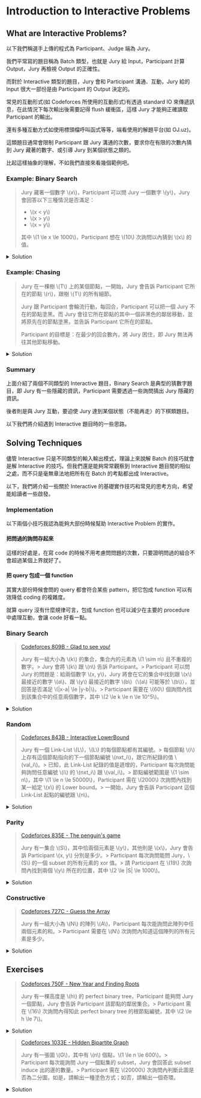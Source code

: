 # Introduction to Interactive Problems

## What are Interactive Problems?

以下我們稱選手上傳的程式為 Participant、Judge 端為 Jury。

我們平常寫的題目稱為 Batch 類型，也就是 Jury 給 Input，Participant 計算 Output，Jury 再檢視 Output 的正確性。

而對於 Interactive 類型的題目，Jury 會和 Participant 溝通、互動，Jury 給的 Input 很大一部份是由 Participant 的 Output 決定的。

常見的互動形式(如 Codeforces 所使用的互動形式)有透過 standard IO 來傳遞訊息，在此情況下每次輸出後需要記得 flush 緩衝區，這樣 Jury 才能夠正確讀取 Participant 的輸出。

還有多種互動方式如使用標頭檔呼叫函式等等，端看使用的解題平台(如 OJ.uz)。

這類題目通常會限制 Participant 跟 Jury 溝通的次數，要求你在有限的次數內猜到 Jury 藏著的數字、或引導 Jury 到某個狀態之類的。

比起這樣抽象的理解，不如我們直接來看幾個範例吧。

### Example: Binary Search

> Jury 藏著一個數字 \\(x\\)，Participant 可以問 Jury 一個數字 \\(y\\)，Jury 會回答以下三種情況是否滿足：
>
> - \\(x < y\\)
> - \\(x > y\\)
> - \\(x = y\\)
>
> 其中 \\(1 \le x \le 1000\\)，Participant 想在 \\(10\\) 次詢問以內猜到 \\(x\\) 的值。

<details><summary>Solution</summary>

同一般二分搜的分析，我們希望每次詢問將 \\(x\\) 的範圍縮的愈小愈好。

假設當前 \\(x\\) 可能在區間 \\([l, r]\\)，若我們詢問到的 \\(y \neq x\\)，那 \\(x\\) 可能在的區間會是 \\([l, y-1]\\) 或 \\( [y+1, r] \\)。

若我們考慮最差的情況，也就是 \\(x\\) 永遠落在有最多可能的區間，那不難知道 \\(y = \lfloor \dfrac{l+r}{2} \rfloor\\) 會是最佳的選擇，而我們每次詢問都能把 \\(x\\) 可能在的區間長度減少一半，於是我們最多會問 \\(\lceil lg1000\rceil = 10\\) 次。
</details>

### Example: Chasing

> Jury 在一棵樹 \\(T\\) 上的某個節點，一開始，Jury 會告訴 Participant 它所在的節點 \\(r\\)，跟樹 \\(T\\) 的所有細節。
>
> Jury 跟 Participant 會輪流行動，每回合，Participant 可以把一個 Jury 不在的節點塗黑。而 Jury 會往它所在節點的其中一個非黑色的鄰居移動，並將原先在的節點塗黑，並告訴 Participant 它所在的節點。
>
> Participant 的目標是：在最少的回合數內，將 Jury 困住，即 Jury 無法再往其他節點移動。

<details><summary>Solution</summary>

我們將 \\(T\\) 考慮為一棵以 \\(r\\) 為根的樹，則我們可以用 \\(f(i)\\) 代表 Jury 在 \\(i\\) 這個節點且 \\(i\\) 的父節點已經被塗黑時，Jury 最多能走幾步。

不難發現，\\(f(i)\\) 會是 \\(\{f(c) | c \in child_i\}\\) 這個集合中次大的 -- 令其為 \\(f(u)\\) -- 再加上 \\(1\\)。

因假設 \\(f(v)\\) 是該集合中最大的，對於 Participant 來說，若它塗黑的節點不在 \\(v\\) 的子樹中，那 Jury 自然會往接下來能有有最大步數的 \\(v\\) 走。而若塗黑的節點在 \\(v\\) 的子樹中卻不是 \\(v\\)，那 Jury 最差也能往 \\(u\\) 走。

所以 Participant 最佳的策略一定是將 \\(v\\) 塗黑，而我們能夠用計算出的 \\(f(i)\\) 與 Jury 互動，決定每回合該塗黑哪個節點。
</details>

### Summary

上面介紹了兩個不同類型的 Interactive 題目，Binary Search 是典型的猜數字題目，即 Jury 有一些隱藏的資訊，Participant 需要透過一些詢問猜出 Jury 隱藏的資訊。

後者則是與 Jury 互動，要迫使 Jury 達到某個狀態（不能再走）的下棋類題目。

以下我們將介紹遇到 Interactive 題目時的一些思路。

## Solving Techniques

儘管 Interactive 只是不同類型的輸入輸出模式，理論上來說解 Batch 的技巧就會是解 Interactive 的技巧。但我們還是能夠常常觀察到 Interactive 題目間的相似之處，而不只是毫無章法地把所有在 Batch 的考點都出成 Interactive。

以下，我們將介紹一些關於 Interactive 的基礎實作技巧和常見的思考方向，希望能給讀者一些啟發。

### Implementation

以下兩個小技巧我認為能夠大部份時候幫助 Interactive Problem 的實作。

#### 把問過的詢問存起來

這樣的好處是，在寫 code 的時候不用考慮問問題的次數，只要證明問過的組合不會超過某個上界就好了。

#### 把 query 包成一個 function

其實大部份時候會問的 query 都會符合某些 pattern，把它包成 function 可以有效降低 coding 的複雜度。

就算 query 沒有什麼規律可言，包成 function 也可以減少在主要的 procedure 中處理互動，會讓 code 好看一點。

### Binary Search

> [Codeforces 809B - Glad to see you!](https://codeforces.com/problemset/problem/809/B)
>
> Jury 有一組大小為 \\(k\\) 的集合，集合內的元素為 \\(1 \sim n\\) 且不重複的數字。> Jury 會將 \\(k\\) 跟 \\(n\\) 告訴 Participant。> Participant 可以問 Jury 的問題是：給兩個數字 \\(x, y\\)，Jury 將會在它的集合中找到跟 \\(x\\) 最接近的數字 \\(a\\)、跟 \\(y\\) 最接近的數字 \\(b\\)（\\(a\\) 可能等於 \\(b\\)），並回答是否滿足 \\(|x-a| \le |y-b|\\)。> Participant 需要在 \\(60\\) 個詢問內找到該集合中的任意兩個數字，其中 \\(2 \le k \le n \le 10^5\\)。

<details><summary>Solution</summary>

先考慮如何找到一個在集合中的元素，已知在區間 \\([l, r]\\) 中有至少一個元素，則我們可以詢問 \\(x = mid, y = mid+1\\)，其中 \\(mid = \lfloor \dfrac{l+r+1}{2} \rfloor \\)。如此一來，我們能知道 \\([l, mid]\\) 或 \\([mid+1, r]\\) 含有至少一個元素，如此一來遞迴下去，我們就能知道至少一個元素，令此元素為 \\(h\\)。

\\(h\\) 將區間 \\([1, n]\\) 分隔成了區間 \\([1, h-1]\\) 跟 \\([h+1, n]\\)，我們可以用一樣的方式遞迴找出各區間中的元素，但有可能此區間不包含任何元素，所以我們還需要用額外的一個詢問來確認找到的元素是否真的存在。

```cpp=
#include<bits/stdc++.h>
using namespace std;
typedef long long ll;

const ll N = 2e5 + 5;
const ll MOD = 1e9 + 7;
const ld pi = acos(-1);
const ll INF = (1LL<<60);

ll test(ll pos, ll flag = 0) {
    string ret;
    if (flag == 0) 
        cout << "1 " << pos-1 << " " << pos << "\n";
    else
        cout << "1 " << pos << " " << pos-1 << "\n";
    cin >> ret;
    return (flag ^ (ret == "NIE") ? 1 : 0);
}

ll isValid(ll pos, ll c) {
    string ret;
    cout << "1 " << pos << " " << c << "\n";
    cin >> ret;
    return (ret == "TAK");
}

ll get(ll l, ll r, ll flag = 0) { // [l, r)
    while (l < r-1) {
        ll mid = (l + r) >> 1;
        //cout << "Getting " << l << " " << r << " " << mid << "\n";
        if (!test(mid, flag))
            r = mid;
        else 
            l = mid;
    }
    return l;
}

void solve() {
    ll n, k;
    cin >> n >> k;
    ll a = get(1, n+1);
    ll b = get(1, a, 0), c = get(a+1, n+1, 1);
    if (b != a && isValid(b, a)) 
        cout << "2 " << a << " " << b << "\n";
    else
        cout << "2 " << a << " " << c << "\n";
}

int main () {
    solve();
    return 0;
}
```

以上的 code 中，唯一跟互動有關聯的 function 只有 test 跟 isValid 而已。

我令 test 回傳距離 pos 最近的數字是在左邊還是右邊，並用 flag 來控制如果左右兩邊一樣近的話要選誰。

而 isValid 是用在已經找到某個數字的情況下，確認任意數字是否存在集合內的 function。

get 這個函式則負責尋找在區間 \\([l, r)\\) 中任意一個存在集合中的數字。

</details>

### Random

> [Codeforces 843B - Interactive LowerBound](https://codeforces.com/problemset/problem/843/B)
>
> Jury 有一個 Link-List \\(L\\)，\\(L\\) 的每個節點都有其編號。> 每個節點 \\(i\\) 上存有這個節點指向的下一個節點編號 \\(nxt_i\\)，跟它所紀錄的值 \\(val_i\\)。> 已知，此 Link-List 紀錄的值是遞增的，Participant 每次詢問能夠詢問任意編號 \\(i\\) 的 \\(nxt_i\\) 跟 \\(val_i\\)。> 節點編號範圍是 \\(1 \sim n\\)，其中 \\(1 \le n \le 50000\\)，Participant 需在 \\(2000\\) 次詢問內找到某一給定 \\(x\\) 的 Lower bound。> 一開始，Jury 會告訴 Participant 這個 Link-List 起點的編號跟 \\(n\\)。

<details><summary>Solution</summary>

我們可以先詢問開始節點和其他 999 個隨機節點，在其中選擇最大的小於或等於 \\(x\\) 的 \\(val_i\\)，並以此節點 \\(i\\) 作為起點順序遍歷 Link-List，直到第一個 \\(val\\) 大於或等於 \\(x\\) 的。那麼該節點就會是答案。

此方法找不到正確的 Lower bound 的機率可以估計為：在正確答案之前的 \\(1000\\) 個節點，沒有任何一個被選中為隨機選擇的 \\(999\\)個節點，約為 \\((1-\dfrac{999}{n})^{1000} \approx 1.7 \times 10^{-9} \\)。

```cpp=
#include<bits/stdc++.h>
using namespace std;
typedef long long ll;
typedef pair<ll, ll> pll;
#define pb push_back 
#define mp make_pair
#define fi first
#define se second
#define SZ(_a) (ll)(_a).size()

const ll N = 5e4 + 5;
const ll MOD = 1e9 + 7;
const ll K = 1500;

ll n, start, x, ans = -1;
vector<ll> lis;
ll val[N], nxt[N];

void solve() {
    srand(clock());
    cin >> n >> start >> x;
    for (ll i = 1;i <= n; ++i) {
        if (i == start) continue;
        lis.pb(i);
    }
    random_shuffle(all(lis));
    lis.pb(start);
    reverse(all(lis));
    memset(val, -1, sizeof(val));
    for (ll i = 0;i < min(SZ(lis), K); ++i) {
        ll y = lis[i];
        cout << "? " << lis[i] << "\n";
        cin >> val[y] >> nxt[y];
        if (val[y] <= x && (ans == -1 || x-val[ans] >= x-val[y])) {
            ans = y;
        }
    }
    if (val[start] >= x) {
        cout << "! " << val[start] << "\n";
        return ;
    }
    while (ans != -1 && val[ans] < x) {
        if (nxt[ans] == -1) {
            ans = -1;
            break;
        }
        ans = nxt[ans];
        if (val[ans] == -1) {
            cout << "? " << ans << "\n";
            cin >> val[ans] >> nxt[ans];
        }
    }
    if (ans != -1) ans = val[ans];
    cout << "! " << ans << "\n";
}

int main () {
    solve();
    return 0;
}
```

這題由於詢問很單純，於是我就不把詢問包成 function 了。

code 中的 K 代表我們隨機遍歷的節點數。

</details>

### Parity

> [Codeforces 835E - The penguin's game](https://codeforces.com/problemset/problem/835/E)
>
> Jury 有一集合 \\(S\\)，其中恰兩個元素是 \\(y\\)，其他則是 \\(x\\)，Jury 會告訴 Participant \\(x, y\\) 分別是多少。> Participant 每次詢問能問 Jury，\\(S\\) 的一個 subset 的所有元素的 xor 值。> 請 Participant 在 \\(19\\) 次詢問內找到兩個 \\(y\\) 所在的位置，其中 \\(2 \le |S| \le 1000\\)。

<details><summary>Solution</summary>

- \\(x, y\\) 分別是多少其實不重要，我們令 \\(x = 0, y = 1\\)。

考慮我們隨便問一個 subset，能從他的答案裡知道什麼：

- \\(0\\)：要麼兩個 \\(y\\) 都在此 subset，要麼兩個 \\(y\\) 都在此 subset 的 complement。
- \\(1\\)：恰一個 \\(y\\) 在此 subset，恰一個 \\(y\\) 在此 subset 的 complement。

已知若某個 subset 裡只有一個 \\(y\\)，則我們可以用二分搜的方式知道此 \\(y\\) 的位置。

所以我們好像該試著用詢問把兩個 \\(y\\) 先分開，也就是嘗試得到一個 \\(1\\) 的答覆。

又已知兩個 \\(y\\) 的位置至少有一個 bit 不同，則我們可以枚舉每個 bit，詢問此 bit 是 0 的 subset。

則我們能夠在 \\(10\\) 次內將此兩個 \\(y\\) 分開來，接著能再用 \\(2 \times 9\\) 的詢問次數在此兩個 subset 內二分搜出 \\(y\\) 的位置。

但這樣太多詢問了，回想我們枚舉 bit 時，回覆是 \\(0\\) 的詢問其實告訴了我們這兩個 \\(y\\) 的某個 bit 是相同的，所以我們知道這兩個 \\(y\\) 的位置 xor 的結果。我們就只要搜一個 subset，再 xor 得到另一個 \\(y\\) 的位置就好了。

```cpp=
#include<bits/stdc++.h>
using namespace std;
typedef long long ll;
typedef pair<ll, ll> pll;
typedef long double ld;
#define pb push_back 
#define mp make_pair
#define fi first
#define se second
#define lwb lower_bound
#define SZ(_a) (ll)(_a).size()
#define SQ(_a) ((_a)*(_a))
#define all(_a) (_a).begin(), (_a).end()

const ll N = 2e5 + 5;
const ll MOD = 1e9 + 7;
const ll INF = (1LL<<60);

ll n, x, y;

ll ask(vector<ll>& rset) {
    if (SZ(rset) == 0) return 0;
    cout << "? " << SZ(rset) << " ";
    for (ll i = 0;i < SZ(rset); ++i) cout << rset[i]+1 << " \n"[i==SZ(rset)-1];
    ll ret = 0;
    cin >> ret;
    return (ret == (x^y) || ret == y);
}

void solve() {
    ll m = 0, l = 0, ans = 0, diff = 0;
    cin >> n >> x >> y;
    for (ll level = 0; (1<<level) < n; ++level) {
        vector<ll> rset;
        for (ll i = 0;i < n; ++i) if ((i>>level)&1) rset.pb(i);
        diff |= (ask(rset) << level);
        if ((diff>>level)&1) l = level;
        m = level;
    }
    for (ll level = m; level >= 0; --level) {
        vector<ll> rset;
        if (level > l) {
            for (ll i = 0;i < n; ++i) if (((i>>level)&1) && ((i>>l)&1)) rset.pb(i);
            if (ask(rset)) {
                ans |= (1<<level);
            }
        } else if (level < l) {
            for (ll i = 0;i < n; ++i) if ((i>>(level+1)) == (ans>>(level+1)) && ((i>>level)&1)) rset.pb(i); 
            if (ask(rset)) {
                ans |= (1<<level);
            }
        } else {
            ans |= (1<<level);
        }
    }
    ll a = ans+1, b = (ans^diff)+1;
    if (a > b) swap(a, b);
    cout << "! " << a << " " << b << "\n";
}

int main () {
    solve();
    return 0;
}
```

ask 這個函式會吃一個 vector 並詢問 Jury 這個 vector 中所有 element 的 xor 值。

</details>

### Constructive

> [Codeforces 727C - Guess the Array](https://codeforces.com/problemset/problem/727/C)
>
> Jury 有一組大小為 \\(N\\) 的陣列 \\(A\\)，Participant 每次能詢問此陣列中任兩個元素的和。> Participant 需要在 \\(N\\) 次詢問內知道這個陣列的所有元素是多少。

<details><summary>Solution</summary>

不難觀察到，把詢問想像成在一張 \\(N\\) 個點的圖上加入一條邊 \\(i, j\\)，則對於連通的節點而言，只要知道其中一個節點的值，我們就能推出另一個節點的值。

而要知道任一個節點的值，我們也可以構造出一個奇環，並透過解方程式的方式得知此奇環上的所有值。

於是我們的構造方式如下，將所有點 \\(2 \sim N\\) 都跟 \\(1\\) 建一條邊，並且建一條邊 \\(2, 3\\)，就能推出整個陣列。

```cpp=
#include<bits/stdc++.h>
using namespace std;
typedef long long ll;
typedef pair<ll, ll> pll;
#define pb push_back 
#define SZ(_a) (ll)(_a).size()

const ll N = 2e5 + 5;
const ll MOD = 1e9 + 7;
const ll INF = (1LL<<60);

ll get(ll a, ll b) { // a, b are 0-indexed
    cout << "? " << a+1 << " " << b+1 << "\n";
    ll ret;
    cin >> ret;
    return ret;
}

void solve() {
    ll n;
    cin >> n;
    vector<ll> ans(n), u(n);
    if ((n&1)) {
        ll sum = 0, os = 0;
        for (ll i = 0;i < n; ++i) {
            u[i] = get(i, (i+1)%n);
            sum += u[i];
            if (i&1) os += u[i];
        }
        sum >>= 1;
        ans[0] = sum - os;
        for (ll i = 0;i < n-1; ++i) ans[i+1] = u[i]-ans[i];
    } else {
        ll sum = 0, os = 0;
        for (ll i = 0;i < n; i += 2) {
            u[i] = get(i, (i+1)%n);
            sum += u[i];
        }
        for (ll i = 1;i < n-1; i += 2) {
            u[i] = get(i, (i+1)%n);
            os += u[i];
        }
        u[n-1] = sum - os;
        ans[0] = (get(0, n-2)-u[n-2]+u[n-1])/2;
        for (ll i = 0;i < n-1; ++i) ans[i+1] = u[i]-ans[i];
    }
    cout << "! " << ans << "\n";
}

int main () {
    solve();
    return 0;
}
```

</details>

## Exercises

> [Codeforces 750F - New Year and Finding Roots](https://codeforces.com/problemset/problem/750/F)
>
> Jury 有一棵高度是 \\(h\\) 的 perfect binary tree，Participant 能夠問 Jury 一個節點，Jury 會告訴 Participant 該節點的鄰居集合。> Participant 需在 \\(16\\) 次詢問內得知此 perfect binary tree 的根節點編號，其中 \\(2 \le h \le 7\\)。

<details><summary>Solution</summary>

隨便從一個點出發，我們知道沿著此點的各個鄰居往外走的最長路徑中，必定是往此點的父親走的路徑會長過兩個往此點子節點走的路徑。

所以我們可以隨便挑此點的兩個鄰居，看往外走的最長路徑長度，就能知道此點的哪個鄰居是父親。

這樣我們用了 \\(2h\\) 次詢問，知道了此點的父親，和此點的高度。

接著，對於已經知道其中一個子節點的點 \\(x\\)，我們也能用類似的方法在 \\(h\\) 此詢問內知道此點的父親是誰。

於是我們使用這樣的方式從開始節點一路往上走，直到我們知道高度已經超過 \\(5\\)，因為此時高度太高，用原本的方法會超過詢問限制，就改用 BFS 找到根。

</details>

> [Codeforces 1033E - Hidden Bipartite Graph](https://codeforces.com/problemset/problem/1033/E)
>
> Jury 有一張圖 \\(G\\)，其中有 \\(n\\) 個點，\\(1 \le n \le 600\\)。> Participant 每次能詢問 Jury 一個點集的 subset，Jury 會回答此 subset induce 出的邊的數量。> Participant 需在 \\(20000\\) 次詢問內判斷此圖是否為二分圖，如是，請輸出一種塗色方式；如否，請輸出一個奇環。

<details><summary>Solution</summary>

令 \\(Q(S)\\) 為 Jury 對 \\(S\\) 這個點集的回覆。

則任兩個 disjoint 的點集 \\(A\\),\\(B\\)，其中一端點在 \\(A\\)，另一端點在 \\(B\\) 的邊數為：\\(F(A, B) = Q(A \cup B) - Q(A) - Q(B)\\)。

若我們想找出任意，一端點在 \\(A\\)，另一端點在 \\(B\\) 的邊，我們可以用 \\(F\\) 這個 function，不斷將 \\(B\\) 跟 \\(A\\) 切半直到兩個集合的大小變為 \\(1\\)，就能找出此任意邊。

有了 \\(F\\) 這個 function，我們能夠每次詢問尚未與當前連通塊連通的點與當前連通塊的任意邊，蓋出 \\(G\\) 的 spanning forest，如此一來，就能點著色，再用一次詢問判斷是否為二分圖。找奇環也不難辦到。

</details>
